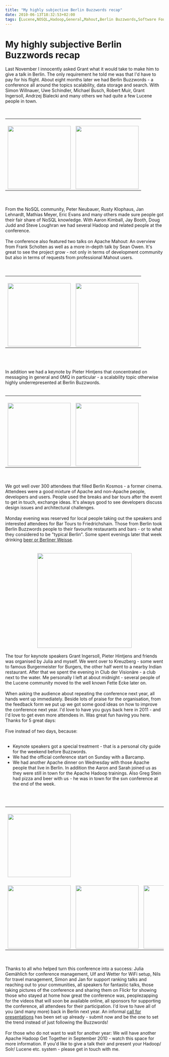 ```yaml
---
title: "My highly subjective Berlin Buzzwords recap"
date: 2010-06-13T18:32:53+02:00
tags: [Lucene,NOSQL,Hadoop,General,Mahout,Berlin Buzzwords,Software Foundation,Get Together,]
---
```


# My highly subjective Berlin Buzzwords recap


Last November I innocently asked Grant what it would take to make him to give a talk in Berlin. The only requirement he 
told me was that I'd have to pay for his flight. About eight months later we had Berlin Buzzwords - a conference all 
around the topics scalability, data storage and search. With Simon Willnauer, Uwe Schindler, Michael Busch, Robert 
Muir, Grant Ingersoll, Andrzej Bialecki and many others we had quite a few Lucene people in 
town.<br><center><br><table><tr><td><br><img src="http://farm5.static.flickr.com/4059/4680376916_cd4371a7f3.jpg" 
width="200"><br></td><td><br><img src="http://farm5.static.flickr.com/4055/4686149871_a8845b25d4.jpg" 
height="200"><br></td></tr></table><br></center><br>From the NoSQL community, Peter Neubauer, Rusty Klophaus, Jan 
Lehnardt, Mathias Meyer, Eric Evans and many others made sure people got their fair share of NoSQL knowledge. With 
Aaron Kimball, Jay Booth, Doug Judd and Steve Loughran we had several Hadoop and related people at the conference. 
<br><br>The conference also featured two talks on Apache Mahout: An overview from Frank Scholten as well as a more 
in-depth talk by Sean Owen. It's great to see the project grow - not only in terms of development community but also in 
terms of requests from professional Mahout users.<br><br><center><br><table><tr><td><br><img 
src="http://farm5.static.flickr.com/4003/4683311354_e224641c6e.jpg" height="200"><br></td><td><br><img 
src="http://farm5.static.flickr.com/4067/4681613321_e6d75b4ed1.jpg" 
height="200"><br></td></tr></table><br></center><br><br>In addition we had a keynote by Pieter Hintjens that 
concentrated on messaging in general and 0MQ in particular - a scalability topic otherwise highly underrepresented at 
Berlin Buzzwords.<br><center><br><table><tr><td><br><img 
src="http://farm5.static.flickr.com/4072/4686186389_023311b54f.jpg" height="200"><br></td><td><br><img 
src="http://farm2.static.flickr.com/1303/4686189971_242d1600dc.jpg" 
height="200"><br></td></tr></table><br></center><br>We got well over 300 attendees that filled Berlin Kosmos - a former 
cinema. Attendees were a good mixture of Apache and non-Apache people, developers and users. People used the breaks and 
bar tours after the event to get in touch, exchange ideas. It's always good to see developers discuss design issues and 
architectural challenges.<br><br>Monday evening was reserved for local people taking out the speakers and interested 
attendees for Bar Tours to Friedrichshain. Those from Berlin took Berlin Buzzwords people to their favourite 
restaurants and bars - or to what they considered to be "typical Berlin". Some spent evenings later that week drinking 
<a href="http://www.1060.org/blogxter/entry?publicid=59EBD4B64A381EC3F73473C3ED32380E">beer or Berliner 
Weisse</a>.<br><br><center><br><img src="http://farm5.static.flickr.com/4016/4682648377_41cc109b6b.jpg" 
width="300"><br></center><br>The tour for keynote speakers Grant Ingersoll, Pieter Hintjens and friends was organised 
by Julia and myself. We went over to Kreuzberg - some went to famous Burgermeister for Burgers, the other half went to 
a nearby Indian restaurant. After that we spent the evening in Club der Visionäre - a club next to the water. Me 
personally I left at about midnight - several people of the Lucene community moved to the well known Fette Ecke later 
on.<br><br>When asking the audience about repeating the conference next year, all hands went up immediately. Beside 
lots of praise for the organisation, from the feedback form we put up we got some good ideas on how to improve the 
conference next year. I'd love to have you guys back here in 2011 - and I'd love to get even more attendees in. Was 
great fun having you here. Thanks for 5 great days:<br><br>Five instead of two days, because:<br><ul><br><li>Keynote 
speakers got a special treatment - that is a personal city guide for the weekend before Buzzwords. <br><li>We had  the 
official conference start on Sunday with a Barcamp. <br><li>We had another Apache dinner on Wednesday with those Apache 
people that live in Berlin. In addition the Aaron and Sarah joined us as they were still in town for the Apache Hadoop 
trainings. Also Greg Stein had pizza and beer with us - he was in town for the svn conference at the end of the 
week.<br></ul><br><center><br><table border="0"><tr><td colspan="3"><br><img 
src="http://farm5.static.flickr.com/4013/4683293933_a8b54c997d.jpg" height="200"><br></td></tr><tr><td><br><img 
src="http://farm5.static.flickr.com/4048/4683901088_3c15742330.jpg" height="200"><br></td><td><br><img 
src="http://farm5.static.flickr.com/4056/4690556934_95d0ffb953.jpg" height="200"><br></td><td><br><img 
src="http://farm5.static.flickr.com/4019/4683215621_4863863dbf.jpg" 
height="200"><br></td></tr></table><br></center><br>Thanks to all who helped turn this conference into a success: Julia 
Gemählich for conference management, Ulf and Wetter for WiFi setup, Nils for travel management, Simon and Jan for 
support ranking talks and reaching out to your communities, all speakers for fantastic talks, those taking pictures of 
the conference and sharing them on Flickr for showing those who stayed at home how great the conference was, 
peoplezapping for the videos that will soon be available online, all sponsors for supporting the conference, all 
attendees for their participation.  I'd love to have all of you (and many more) back in Berlin next year. An informal 
<a href="http://tinyurl.com/buzzwords2011">call for presentations</a> has been set up already - submit now and be the 
one to set the trend instead of just following the Buzzwords!<br><br>For those who do not want to wait for another 
year: We will have another Apache Hadoop Get Together in September 2010 - watch this space for more information. If 
you'd like to give a talk their and present your Hadoop/ Solr/ Lucene etc. system - please get in touch with me.
